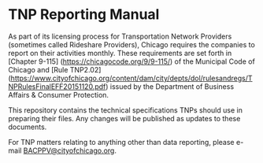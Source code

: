 # TNP Reporting Manual
As part of its licensing process for Transportation Network Providers (sometimes called Rideshare Providers), Chicago requires the companies to report on their activities monthly.  These requirements are set forth in [Chapter 9-115] (https://chicagocode.org/9/9-115/) of the Municipal Code of Chicago and [Rule TNP2.02] (https://www.cityofchicago.org/content/dam/city/depts/dol/rulesandregs/TNPRulesFinalEFF20151120.pdf) issued by the Department of Business Affairs & Consumer Protection.

This repository contains the technical specifications TNPs should use in preparing their files.  Any changes will be published as updates to these documents.

For TNP matters relating to anything other than data reporting, please e-mail BACPPV@cityofchicago.org.
